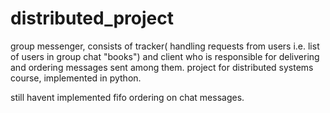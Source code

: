 # distributed_project
group messenger, consists of tracker( handling requests from users i.e. list of users in group chat "books") and client who is responsible for delivering and ordering messages sent among them. project for distributed systems course, implemented in python.

still havent implemented fifo ordering on chat messages.
